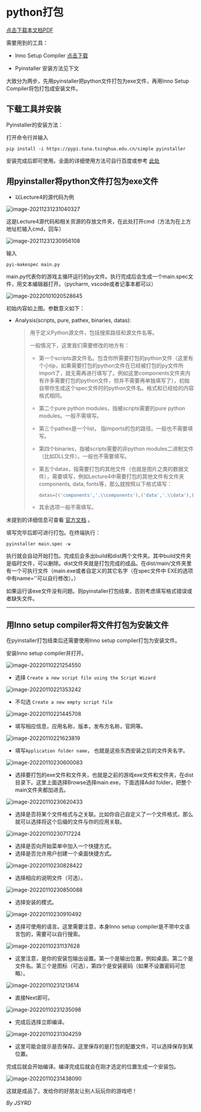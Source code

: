 python打包
=====

[点击下载本文档PDF](https://raw.githubusercontent.com/JSYRD/ECNUCS_Programming_Club/main/ECPC_2021/Clubbbbbb/PackageUpCourse/python打包.pdf)

需要用到的工具：

* Inno Setup Compiler [点击下载](https://raw.githubusercontent.com/JSYRD/ECNUCS_Programming_Club/main/ECPC_2021/Clubbbbbb/PackageUpCourse/innosetup-6.2.0.exe)

* Pyinstaller 安装方法见下文

大致分为两步，先用pyinstaller把python文件打包为exe文件，再用Inno Setup Compiler将包打包成安装文件。

## 下载工具并安装

Pyinstaller的安装方法：

打开命令行并输入

```shell
pip install -i https://pypi.tuna.tsinghua.edu.cn/simple pyinstaller
```

安装完成后即可使用。全面的详细使用方法可自行百度或参考 [此处](https://pyinstaller.readthedocs.io/en/stable/spec-files.html)



## 用pyinstaller将python文件打包为exe文件

* 以Lecture4的源代码为例

![image-20211231231040327](.\\images\image-20211231231040327.png)

这是Lecture4源代码和相关资源的存放文件夹，在此处打开cmd（方法为在上方地址栏输入cmd，回车）

![image-20211231230956108](.\\images\image-20211231230956108.png)

输入

```shell
pyi-makespec main.py
```

main.py代表你的游戏主循环运行的py文件。执行完成后会生成一个main.spec文件，用文本编辑器打开。（pycharm, vscode或者记事本都可以）

![image-20220101020528645](.\\images\image-20220101020528645.png)

初始内容如上图。参数意义如下：

* Analysis(scripts, pure, pathex, binaries, datas):

  > 用于定义Python源文件，包括搜索路径和源文件名等。
  >
  > 一般情况下，这里我们需要修改的地方有：
  >
  > * 第一个scripts源文件名。包含你所需要打包的python文件（这里有个小tip，如果需要打包的python文件在已经被打包的py文件所import了，就无需再进行填写了。例如这里components文件夹内有许多需要打包的python文件，但并不需要再单独填写了），初始自带你生成这个spec文件时的python文件名。格式和已经给的内容格式相同。
  >
  > * 第二个pure python modules，指被scripts需要的pure python modules。一般不需填写。
  >
  > * 第三个pathex是一个list， 指imports的包的路径。一般也不需要填写。
  >
  > * 第四个binaries，指被scripts需要的非python modules二进制文件（比如DLL文件）。一般也不需要填写。
  >
  > * 第五个datas，指需要打包的其他文件（也就是图片之类的数据文件），需要填写，例如Lecture4中需要打包的其他文件有文件夹components, data, fonts等，那么就按照以下格式填写：
  >
  >   ```python
  >   datas=[('components','.\\components'),('data','.\\data'),('fonts','.\\fonts'),('images','.\\images'),('gameState','.\\gameState')]
  >   ```
  >
  > * 其余选项一般不需填写。

未提到的详细信息可查看 [官方文档](https://pyinstaller.readthedocs.io/en/stable/spec-files.html) 。

填写完毕后即可进行打包。在终端执行：

```shell
pyinstaller main.spec -w
```

执行就会自动开始打包。完成后会多出build和dist两个文件夹。其中build文件夹是临时文件，可以删除。dist文件夹就是打包完成的成品。在dist/main/文件夹里有一个可执行文件（main.exe或者自定义的其它名字（在spec文件中 EXE的选项中有name=''可以自行修改）。）

如果运行该exe文件没有问题。则pyinstaller打包结束，否则考虑填写格式错误或者缺失文件。



----



## 用Inno setup compiler将文件打包为安装文件

在pyinstaller打包结束后还需要使用Inno setup compiler打包为安装文件。

安装Inno setup compiler并打开。

![image-20220110221254550](.\\images\image-20220110221254550.png)

* 选择 `Create a new script file using the Script Wizard`



![image-20220110221353242](.\\images\image-20220110221353242.png)

* 不勾选 `Create a new empty script file`



![image-20220110221445708](.\\images\image-20220110221445708.png)

* 填写相应信息，应用名称，版本，发布方名称，官网等。



![image-20220110221623819](.\\images\image-20220110221623819.png)

* 填写`Application folder name`， 也就是这些东西安装之后的文件夹名字。



![image-20220110230600083](.\\images\image-20220110230600083.png)

* 选择要打包的exe文件和文件夹，也就是之前的游戏exe文件和文件夹，在dist目录下。这里上面选择Browse选择main.exe，下面选择Add folder，把整个main文件夹都加进去。



![image-20220110230620433](.\\images\image-20220110230620433.png)

* 选择是否将某个文件格式与之关联。比如你自己自定义了一个文件格式，那么就可以选择将这个后缀的文件与你的应用关联。



![image-20220110230717224](.\\images\image-20220110230717224.png)

* 选择是否向开始菜单中加入一个快捷方式。
* 选择是否允许用户创建一个桌面快捷方式。



![image-20220110230828422](.\\images\image-20220110230828422.png)

* 选择相应的说明文件（可选）。



![image-20220110230850088](.\\images\image-20220110230850088.png)

* 选择安装的模式。



![image-20220110230910492](.\\images\image-20220110230910492.png)

* 选择可使用的语言。这里需要注意，本身Inno setup compiler是不带中文语言包的，需要可以自行搜索。



![image-20220110231137628](.\\images\image-20220110231137628.png)

* 这里注意，是你的安装包输出设置。第一个是输出位置，例如桌面。第二个是文件名。第三个是图标（可选），第四个是安装密码（如果不设置密码可忽略）。



![image-20220110231213614](.\\images\image-20220110231213614.png)

* 直接Next即可。



![image-20220110231235098](.\\images\image-20220110231235098.png)

* 完成后选择立即编译。



![image-20220110231304259](.\\images\image-20220110231304259.png)

* 这里可能会提示是否保存。这里保存的是打包的配置文件，可以选择保存到某位置。



完成后就会开始编译。编译完成后就会在刚才选定的位置生成一个安装包。

![image-20220110231438090](.\\images\image-20220110231438090.png)



这就是成品了。发给你的好朋友让别人玩玩你的游戏吧！



*By JSYRD*